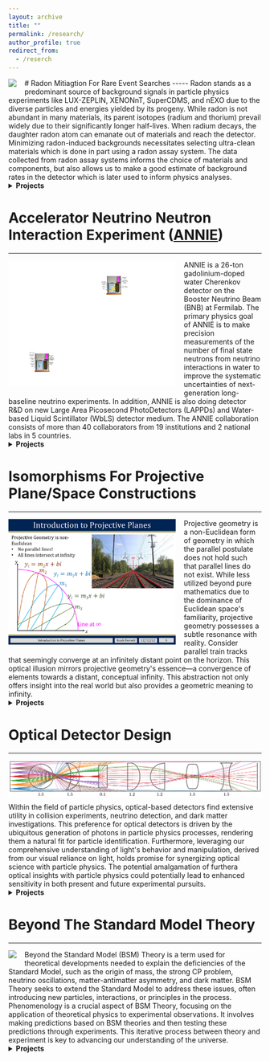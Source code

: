 ```yaml
---
layout: archive
title: ""
permalink: /research/
author_profile: true
redirect_from:
  - /reserch
---
```


<!-- ####################################################################### -->
<!-- ####################################################################### -->
<!-- ####################################################################### -->
<!-- ### --> # Radon Mitiagtion For Rare Event Searches
<!-- ### --> -----
<!-- ### --> <img src="/images/decayChains_2.pdf" style="max-height: 250px; max-width: 100%; margin-right: 16px; margin-bottom: 10px" align=left>
<!-- ### --> Radon stands as a predominant source of background signals in particle physics experiments like LUX-ZEPLIN, XENONnT, SuperCDMS, and nEXO due to the diverse particles and energies yielded by its progeny.
<!-- ### --> While radon is not abundant in many materials, its parent isotopes (radium and thorium) prevail widely due to their significantly longer half-lives.
<!-- ### --> When radium decays, the daughter radon atom can emanate out of materials and reach the detector. 
<!-- ### --> Minimizing radon-induced backgrounds necessitates selecting ultra-clean materials which is done in part using a radon assay system.
<!-- ### --> The data collected from radon assay systems informs the choice of materials and components, but also allows us to make a good estimate of background rates in the detector which is later used to inform physics analyses.
<!-- ### --> 
<!-- ### --> <details markdown="1"><summary><b>Projects</b></summary>
<!-- ### --> {: .notice}
<!-- ### --> 
<!-- ####################################################################### -->
<!-- ### --> 
<!-- ### --> ### Improving Radon Assay Data Analysis With Complete Decay History Fitting 
<!-- ### --> <!-- for [nEXO](https://nexo.llnl.gov) -->
<!-- ### --> <img src="/images/radonEmanationSystem.pdf" style="max-height: 250px; max-width: 100%; margin-right: 16px; margin-bottom: 10px" align=left>
<!-- ### --> **Abstract:**
<!-- ### --> The radon assay system at SLAC employs an electrostatic chamber (ESC) which is biased to drift charged ions to a silicon diode where subsequent alpha decays in the chain are measured and identified by their energies. 
<!-- ### --> Analysis software is used to convert the measured alpha decay rates and energies to initial populations of atoms supporting the emanation of radon.
<!-- ### --> The focus of my work was to develop a new analysis method for the radon assay system at SLAC.
<!-- ### --> This new fitting method makes use of the full history of the assay run, which significantly reduces the required assay time, allowing SLAC to assay nEXO’s components faster leading to a reduction in nEXO’s development and assembly time.
<!-- ### --> To achieve this, I developed a Monte Carlo simulation of the radon assay system to test the new fitting method.
<!-- ### --> <br><br>
<!-- ### --> Advisor: Brian Mong, SLAC National Accelerator Laboratory
<!-- ### --> {: .notice}
<!-- ### --> 
<!-- ####################################################################### -->
<!-- ### --> 
<!-- ### --> ### Environmental Monitoring System for Cleanrooms [Repository](https://github.com/Noah-Everett/Cleanroom-Monitoring-System){: .btn .btn--info .btn--small}{: .align-right}
<!-- ### --> <!-- ### Radon Assay for [LZ](https://lz.lbl.gov) and [SuperCDMS](https://supercdms.slac.stanford.edu) -->
<!-- ### --> <img src="/images/Cleanroom Environmental Monitoring System.pdf" style="max-height: 250px; max-width: 100%; margin-right: 16px; margin-bottom: 10px" align=left>
<!-- ### --> **Abstract:**
<!-- ### --> The Radon Group at South Dakota Mines is actively engaged in radon assay services for LZ and SuperCDMS, all while pioneering a cutting-edge radon mitigation system.
<!-- ### --> As part of this endeavor, the group has developed an ultra-low-radon cleanroom.
<!-- ### --> In support of this initiative, I designed an environmental monitoring system tailored for the ultra-low-radon cleanroom. 
<!-- ### --> This system is responsible for tracking parameters such as temperature, humidity, volatile organic compounds, and dust levels inside the cleanroom.
<!-- ### --> The system uses a Raspberry Pi and an array of four sensors to monitor these parameters.
<!-- ### --> This project allowed me to write all the system code, assemble the system, and install it within the cleanroom where it has been in continuous operation since.
<!-- ### --> <br><br>
<!-- ### --> Advisor: Richard Schnee, South Dakota Mines, Physics Department
<!-- ### --> {: .notice}
<!-- ### --> 
<!-- ### --> </details>
<!-- ####################################################################### -->
<!-- ####################################################################### -->
<!-- ####################################################################### -->

# Accelerator Neutrino Neutron Interaction Experiment ([ANNIE](https://annie.fnal.gov))
-----
<img src="/images/ANNIE_P2.pdf" style="max-height: 250px; max-width: 100%; margin-right: 16px; margin-bottom: 10px" align=left>
ANNIE is a 26-ton gadolinium-doped water Cherenkov detector on the Booster Neutrino Beam (BNB) at Fermilab. 
The primary physics goal of ANNIE is to make precision measurements of the number of final state neutrons from neutrino interactions in water to improve the systematic uncertainties of next-generation long-baseline neutrino experiments. 
In addition, ANNIE is also doing detector R&D on new Large Area Picosecond PhotoDetectors (LAPPDs) and Water-based Liquid Scintillator (WbLS) detector medium.
The ANNIE collaboration consists of more than 40 collaborators from 19 institutions and 2 national labs in 5 countries.

<details markdown="1"><summary><b>Projects</b></summary>
{: .notice}

### Likelihood-based Charged Lepton Track Reconstruction for ANNIE [Unpublished Note](https://drive.google.com/file/d/1gJ4Q9nf95HFrh1kvbQ8kRs_wbEg4qGYq/view?usp=sharing){: .btn .btn--info .btn--small}{: .align-right}[Conference Talk](https://drive.google.com/file/d/1wrQdlk9Nq2UBFrWUvCNwEko1KyvNWf5g/view?usp=sharing){: .btn .btn--info .btn--small}{: .align-right}
<img src="/images/Screenshot 2023-07-23 at 12.21.03 AM.png" style="max-height: 250px; max-width: 100%; margin-right: 16px; margin-bottom: 10px" align=left>
**Abstract:** 
To achieve ANNIE’s ambitious physics goals, while fully accommodating its unique R&D campaign, a new reconstruction method is needed.
To this end, I am developing a new likelihood-based reconstruction method for charged lepton tracks in ANNIE.
This reconstruction method will also allow for detailed studies of the current ANNIE detector itself, along with future detector configurations.
<br><br>
Advisor: Jingbo Wang, South Dakota Mines, Physics Department
{: .notice}

### Feasibility Study For Neutrino-Argon Interaction Measurement in ANNIE
<img src="/images/Ev-nfn_v06.pdf" style="max-height: 250px; max-width: 100%; margin-right: 16px; margin-bottom: 10px" align=left>
**Abstract:**
The Deep Underground Neutrino Experiment (DUNE) aims to measure the neutrino CP-violating phase and determine the mass ordering, using the Liquid Argon Time Projection Chamber (LArTPC) technology. 
These measurements rely on the precise reconstruction of the incoming neutrino energy. 
However, the nuclear effects on neutrino-nucleus interactions are not well understood in argon, which could affect the precision of the experiment. 
Of particular interest, the measurement of the number of final-state neutrons from neutrino interactions can help constrain the theoretical neutrino-nucleus interaction models. 
To study neutrino-argon interactions, we propose to use the currently existing Accelerator Neutrino Neutron Interaction Experiment (ANNIE) at the Booster Neutrino Beam (BNB) at Fermilab. 
ANNIE is a water-based neutrino detector but can be modified to study neutrino-argon interactions such as those in DUNE. 
A feasible experimental strategy is to deploy a liquid argon target at ANNIE's fiducial volume location.
To this end, I am performing a simulation-based feasibility study to determine the potential of ANNIE to measure neutrino-argon interactions.
<br><br>
Advisor: Jingbo Wang, South Dakota Mines, Physics Department
{: .notice}

</details>

# Isomorphisms For Projective Plane/Space Constructions
-----
<img src="/images/IRL-PP-Example copy.pdf" style="max-height: 250px; max-width: 100%; margin-right: 16px; margin-bottom: 10px" align=left>
Projective geometry is a non-Euclidean form of geometry in which the parallel postulate does not hold such that parallel lines do not exist.
While less utilized beyond pure mathematics due to the dominance of Euclidean space's familiarity, projective geometry possesses a subtle resonance with reality.
Consider parallel train tracks that seemingly converge at an infinitely distant point on the horizon. 
This optical illusion mirrors projective geometry's essence—a convergence of elements towards a distant, conceptual infinity. 
This abstraction not only offers insight into the real world but also provides a geometric meaning to infinity.

<details markdown="1"><summary><b>Projects</b></summary>
{: .notice}

### Isomorphisms for Real Projective Plane Constructions [Colloquium Talk](https://drive.google.com/file/d/1mbCr02dh0jQaNMz0tAHfIq6IUzCV5Bcz/view?usp=sharing){: .btn .btn--info .btn--small}{: .align-right} [Preprint](https://arxiv.org/pdf/2403.01049.pdf){: .btn .btn--info .btn--small}{: .align-right}
<img src="/images/plots2_constructs2.pdf" style="max-height: 250px; max-width: 100%; margin-right: 16px; margin-bottom: 10px" align=left>
**Abstract:** 
The real projective plane ($\mathbb{R}\mathbb{P}^2$) has three well known isomorphic constructions:
the extended Euclidean plane, unit (hemi)sphere, and $\mathbb{R}^3$ vector space.
Isomorphisms that map between these descriptions of $\mathbb{R}\mathbb{P}^2$ are not commonly known.
Thus, we find isomorphisms that map between these three constructions.
Additionally, we propose several interesting uses of these constructions and their isomorphisms in classical physics and optical detectors commonly used in particle physics.
<br><br>
Advisor: Patrick Fleming, South Dakota Mines, Mathematics Department
{: .notice}

</details>

# Optical Detector Design
-----
<img src="/images/exampleLens-7.pdf" style="max-height: 250px; max-width: 100%; margin-right: 16px; margin-bottom: 10px" align=left>
Within the field of particle physics, optical-based detectors find extensive utility in collision experiments, neutrino detection, and dark matter investigations. 
This preference for optical detectors is driven by the ubiquitous generation of photons in particle physics processes, rendering them a natural fit for particle identification. 
Furthermore, leveraging our comprehensive understanding of light's behavior and manipulation, derived from our visual reliance on light, holds promise for synergizing optical science with particle physics. 
The potential amalgamation of furthera optical insights with particle physics could potentially lead to enhanced sensitivity in both present and future experimental pursuits.

<details markdown="1"><summary><b>Projects</b></summary>
{: .notice}

### Using Direction Sensitive Photosenors for Detailed Topological Reconstruction in Unsegmented Scintillation Detectors Without Drift Field [Repository](https://github.com/Noah-Everett/G4-DSPD-Detector-Sim){: .btn .btn--info .btn--small}{: .align-right} [Colloquium Talk](https://drive.google.com/file/d/1w_vbpNVOP2iSmlIQktngJjMJIWB8cnNv/view?usp=sharing){: .btn .btn--info .btn--small}{: .align-right}
<img src="/images/Screenshot 2023-08-06 at 11.01.07 PM.png" style="max-height: 250px; max-width: 100%; margin-right: 16px; margin-bottom: 10px" align=left>
**Abstract:**
Monolithic scintillation detectors are a common choice for particle physics experiments due to their high light yield and scalability.
However, without the use of electric drift fields these detectors lack the fine-grained topological reconstruction capabilities of segmented detectors.
In this work, I propose a novel method for fine-grained topological reconstruction in homogeneous, unsegmented scintillation detectors without the use of large electric fields used to drift charged particles such as those in NEXT, MicroBooNE, DUNE, etc.
This is made possible using a combination of traditional photosensors combined with a lens system which converts the direction of the incident photon into a physical position measurable by a photosensor.
I call this system a Direction Sensitive PhotoDetector (DSPD).
To test this idea, I have developed a Geant4 simulation of a XLZD-sized detector ($\sim40$ tonnes) outfitted with DSPDs.
I have also developed several reconstruction algorithms to give a preliminary estimate of the performance of this system.
{: .notice}

### Analytical Meridional, Non-Paraxial Ray Tracing [Preprint](https://inspirehep.net/files/2b5cca16499156c122d1ac1970bfcded){: .btn .btn--info .btn--small}{: .align-right} [Repository](https://github.com/Noah-Everett/Analytical-Meridional-Non-Paraxial-Ray-Propagation){: .btn .btn--info .btn--small}{: .align-right}

<img src="/images/fig.pdf" style="max-height: 250px; max-width: 100%; margin-right: 16px; margin-bottom: 10px" align=left> 
**Abstract:**
The study of light propagation in optical systems is crucial for various scientific and technological applications.
The paraxial (small angle) approximation is widely used and is easily accessible both online and through introductory optics textbooks owing to it providing an elegant ray propagation method in the form of matrices. 
However, the paraxial approximation fails to accurately describe light behavior at non-small angles or with surfaces (lenses or mirrors) which are not approximately linear and perpendicular to the optical axis.
To this end, I present an analytical method for non-paraxial, meridional ray tracing through a system of basic geometric surfaces derivable from a generalized ellipse; 
i.e. the most general ray tracing method for a meridional (2-dimensional) system comprised of elliptical, circular, and linear surfaces. 
This work is meant as a non-small angle generalization of standard ray tracing for geometric optics.
{: .notice}

</details>

# Beyond The Standard Model Theory
-----
<img src="/images/A'.pdf" style="max-height: 250px; max-width: 100%; margin-right: 16px; margin-bottom: 10px" align=left>
Beyond the Standard Model (BSM) Theory is a term used for theoretical developments needed to explain the deficiencies of the Standard Model, such as the origin of mass, the strong CP problem, neutrino oscillations, matter-antimatter asymmetry, and dark matter. 
BSM Theory seeks to extend the Standard Model to address these issues, often introducing new particles, interactions, or principles in the process.
Phenomenology is a crucial aspect of BSM Theory, focusing on the application of theoretical physics to experimental observations. 
It involves making predictions based on BSM theories and then testing these predictions through experiments. 
This iterative process between theory and experiment is key to advancing our understanding of the universe.

<details markdown="1"><summary><b>Projects</b></summary>
{: .notice}

### Search for Visible Dark Photon Decay in SciBooNE and ANNIE [Preprint](https://drive.google.com/file/d/1UrEw_G6NfJ7BibyNFTMybaOp0IchKtGg/view?usp=sharing){: .btn .btn--info .btn--small}{: .align-right} [Poster](https://drive.google.com/file/d/1G_gsscAJoJ-tWmHJFQT10guxsALL04WL/view?usp=sharing){: .btn .btn--info .btn--small}{: .align-right}
<img src="/images/reach+exp_sensativity-15.pdf" style="max-height: 250px; max-width: 100%; margin-right: 16px; margin-bottom: 10px" align=left>
**Abstract:**
Dark photons ($A'$) are a theorized extension to the Standard Model (SM) which could help explain the mystery of dark matter.
Dark photons acquire small couplings to SM fermions through kinetic mixing with the SM $U(1)$ hypercharge group.
In this work, I investigate using the SciBooNE (Scintillator Booster Neutrino Experiment) and ANNIE (Accelerator Neutrino Neutron Interaction Experiment) to search for dark photons.
Due to the relatively low energy of the Booster Neutrino Beam, we limit our study to dark photons produced via $\pi^0\to\gamma A'$ requiring $m_{A'}\leq m_{\pi^0}/2$.
This subsequently limits the dark photons decay modes to only $A'\to e^+e^-$ as we assume $m_{A'} < 2m_\chi$.
We present the expected sensitivity of SciBooNE to dark photons with these constraints and find that it does not probe any unexcluded parameter space.
While SciBooNE may not be useful for probing this specific model for beyond the standard model (BSM) physics, we should strive to make full use of all experiments, both current and past, to further advance physics.
<br><br>
Advisor: Patrick Fox, Fermi National Accelerator Laboratory, Theoretical Physics Department
{: .notice}

</details>